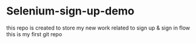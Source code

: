 # Selenium-sign-up-demo
this repo is created to store my new work related to sign up &amp; sign in flow
this is my first git repo
